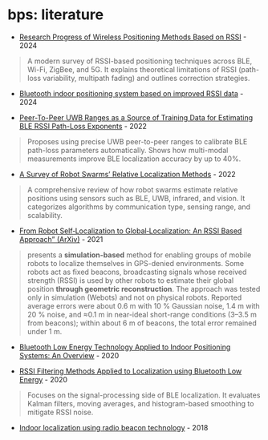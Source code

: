 # bps: literature

- [Research Progress of Wireless Positioning Methods Based on RSSI](https://www.mdpi.com/2079-9292/13/2/360) - 2024

> A modern survey of RSSI-based positioning techniques across BLE, Wi-Fi, ZigBee, and 5G.
It explains theoretical limitations of RSSI (path-loss variability, multipath fading) and outlines correction strategies.

- [Bluetooth indoor positioning system based on improved RSSI data](https://www.researchgate.net/publication/381412475_Bluetooth_indoor_positioning_system_based_on_improved_RSSI_data) - 2024

- [Peer-To-Peer UWB Ranges as a Source of Training Data for Estimating BLE RSSI Path-Loss Exponents](https://ceur-ws.org/Vol-3248/paper15.pdf) - 2022

> Proposes using precise UWB peer-to-peer ranges to calibrate BLE path-loss parameters automatically. Shows how multi-modal measurements improve BLE localization accuracy by up to 40%.

- [A Survey of Robot Swarms’ Relative Localization Methods](https://www.mdpi.com/1424-8220/22/12/4424) - 2022

> A comprehensive review of how robot swarms estimate relative positions using sensors such as BLE, UWB, infrared, and vision. It categorizes algorithms by communication type, sensing range, and scalability.

- [From Robot Self‑Localization to Global‑Localization: An RSSI Based Approach” (ArXiv)](https://arxiv.org/abs/2112.10578) - 2021

> presents a **simulation-based** method for enabling groups of mobile robots to localize themselves in GPS-denied environments. Some robots act as fixed beacons, broadcasting signals whose received strength (RSSI) is used by other robots to estimate their global position **through geometric reconstruction**. The approach was tested only in simulation (Webots) and not on physical robots. Reported average errors were about 0.6 m with 10 % Gaussian noise, 1.4 m with 20 % noise, and ≈0.1 m in near-ideal short-range conditions (3–3.5 m from beacons); within about 6 m of beacons, the total error remained under 1 m.

- [Bluetooth Low Energy Technology Applied to Indoor Positioning Systems: An Overview](https://ceur-ws.org/Vol-3248/paper15.pdf) - 2020

- [RSSI Filtering Methods Applied to Localization using Bluetooth Low Energy](https://www.researchgate.net/publication/363649251_RSSI_Filtering_Methods_Applied_to_Localization_using_Bluetooth_Low_Energy) - 2020

> Focuses on the signal-processing side of BLE localization. It evaluates Kalman filters, moving averages, and histogram-based smoothing to mitigate RSSI noise.

- [Indoor localization using radio beacon technology](https://www.researchgate.net/publication/329840131_Indoor_localization_using_radio_beacon_technology) - 2018
